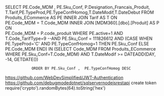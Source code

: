  SELECT     PE.Code_MDM , PE.Sku_Conf,
            P.Designation_Francais_Produit,
            T.Tarif,PE.TypeProd,PE.TypeConfHomog,T.DateModif,T.DateDebut
            FROM Produits_ECommerce AS PE
            INNER JOIN Tarif AS T ON        
                 PE.Code_MDM = T.Code_MDM 
            INNER JOIN  [MDM360].[dbo].[Produit] AS P ON        
                 PE.Code_MDM = P.code_produit
            WHERE
                PE.active=1 AND T.Code_TarifType=9 
                --AND PE.Sku_Conf = 111826612
                AND (CASE WHEN PE.TypeProd='C' AND PE.TypeConfHomog=1 THEN PE.Sku_Conf ELSE PE.Code_MDM END) IN (SELECT Code_MDM FROM Produits_ECommerce WHERE PE.Sku_Conf=T.Code_MDM)
                AND T.DateModif >= DATEADD(DAY, -14, GETDATE())
          
                ORDER BY PE.Sku_Conf ,  PE.TypeConfHomog DESC


https://github.com/WebDevSimplified/JWT-Authentication 
https://github.com/debugmodedotnet/sqlservernodejsrestapi
create token 
require('crypto').randomBytes(64).toString('hex') 